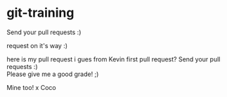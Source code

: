 # git-training
Send your pull requests :)

request on it's way :)

here is my pull request i gues from Kevin
first pull request?
Send your pull requests :) <br />
Please give me a good grade! ;) <br />

Mine too! x Coco


